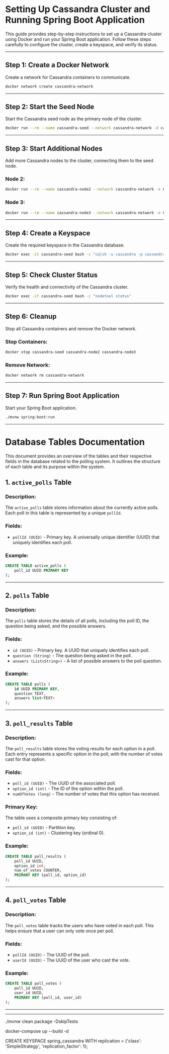 # Setting Up Cassandra Cluster and Running Spring Boot Application

This guide provides step-by-step instructions to set up a Cassandra cluster using Docker and run your Spring Boot application. Follow these steps carefully to configure the cluster, create a keyspace, and verify its status.

---

## Step 1: Create a Docker Network
Create a network for Cassandra containers to communicate.

```bash
docker network create cassandra-network
```

---

## Step 2: Start the Seed Node
Start the Cassandra seed node as the primary node of the cluster.

```bash
docker run --rm --name cassandra-seed --network cassandra-network -d cassandra:4.0.7
```

---

## Step 3: Start Additional Nodes
Add more Cassandra nodes to the cluster, connecting them to the seed node.

### Node 2:
```bash
docker run --rm --name cassandra-node2 --network cassandra-network -e CASSANDRA_SEEDS=cassandra-seed -d cassandra:4.0.7
```

### Node 3:
```bash
docker run --rm --name cassandra-node3 --network cassandra-network -e CASSANDRA_SEEDS=cassandra-seed -d cassandra:4.0.7
```

---

## Step 4: Create a Keyspace
Create the required keyspace in the Cassandra database.

```bash
docker exec -it cassandra-seed bash -c "cqlsh -u cassandra -p cassandra -e \"CREATE KEYSPACE IF NOT EXISTS spring_cassandra WITH replication = {'class': 'SimpleStrategy', 'replication_factor': 1};\""
```

---

## Step 5: Check Cluster Status
Verify the health and connectivity of the Cassandra cluster.

```bash
docker exec -it cassandra-seed bash -c "nodetool status"
```

---

## Step 6: Cleanup
Stop all Cassandra containers and remove the Docker network.

### Stop Containers:
```bash
docker stop cassandra-seed cassandra-node2 cassandra-node3
```

### Remove Network:
```bash
docker network rm cassandra-network
```

---

## Step 7: Run Spring Boot Application
Start your Spring Boot application.

```bash
./mvnw spring-boot:run
```

---

# Database Tables Documentation

This document provides an overview of the tables and their respective fields in the database related to the polling system. It outlines the structure of each table and its purpose within the system.

## 1. `active_polls` Table

### Description:
The `active_polls` table stores information about the currently active polls. Each poll in this table is represented by a unique `pollId`.

### Fields:
- `pollId (UUID)` - Primary key. A universally unique identifier (UUID) that uniquely identifies each poll.

### Example:
```sql
CREATE TABLE active_polls (
    poll_id UUID PRIMARY KEY
);
```

---

## 2. `polls` Table

### Description:
The `polls` table stores the details of all polls, including the poll ID, the question being asked, and the possible answers.

### Fields:
- `id (UUID)` - Primary key. A UUID that uniquely identifies each poll.
- `question (String)` - The question being asked in the poll.
- `answers (List<String>)` - A list of possible answers to the poll question.

### Example:
```sql
CREATE TABLE polls (
    id UUID PRIMARY KEY,
    question TEXT,
    answers list<TEXT>
);
```

---

## 3. `poll_results` Table

### Description:
The `poll_results` table stores the voting results for each option in a poll. Each entry represents a specific option in the poll, with the number of votes cast for that option.

### Fields:
- `poll_id (UUID)` - The UUID of the associated poll.
- `option_id (int)` - The ID of the option within the poll.
- `numOfVotes (long)` - The number of votes that this option has received.

### Primary Key:
The table uses a composite primary key consisting of:
- `poll_id (UUID)` - Partition key.
- `option_id (int)` - Clustering key (ordinal 0).

### Example:
```sql
CREATE TABLE poll_results (
    poll_id UUID,
    option_id int,
    num_of_votes COUNTER,
    PRIMARY KEY (poll_id, option_id)
);
```

---

## 4. `poll_votes` Table

### Description:
The `poll_votes` table tracks the users who have voted in each poll. This helps ensure that a user can only vote once per poll.

### Fields:
- `pollId (UUID)` - The UUID of the poll.
- `userId (UUID)` - The UUID of the user who cast the vote.

### Example:
```sql
CREATE TABLE poll_votes (
    poll_id UUID,
    user_id UUID,
    PRIMARY KEY (poll_id, user_id)
);
```

---










--------------------------------------------------------

./mvnw clean package -DskipTests

docker-compose up --build -d

CREATE KEYSPACE spring_cassandra WITH replication = {'class': 'SimpleStrategy', 'replication_factor': 1};

